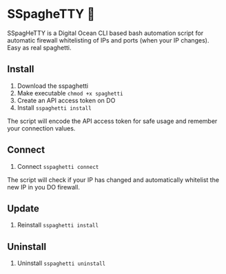 # SSpagheTTY 🍝
SSpagHeTTY is a Digital Ocean CLI based bash automation script for automatic firewall whitelisting of IPs and ports (when your IP changes). Easy as real spaghetti.

## Install
1. Download the sspaghetti
2. Make executable
   `chmod +x spaghetti`
3. Create an API access token on DO
4. Install
   `sspaghetti install`

The script will encode the API access token for safe usage and remember your connection values.

## Connect
1. Connect `sspaghetti connect`

The script will check if your IP has changed and automatically whitelist the new IP in you DO firewall.

## Update
1. Reinstall
   `sspaghetti install`

## Uninstall
1. Uninstall
   `sspaghetti uninstall`
